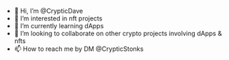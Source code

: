 - 👋 Hi, I’m @CrypticDave
- 👀 I’m interested in nft projects
- 🌱 I’m currently learning dApps
- 💞️ I’m looking to collaborate on other crypto projects involving dApps & nfts
- 📫 How to reach me by DM @CrypticStonks

<!---
CrypticDave/CrypticDave is a ✨ special ✨ repository because its `README.md` (this file) appears on your GitHub profile.
You can click the Preview link to take a look at your changes.
--->
